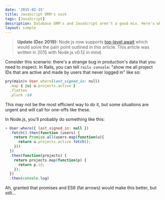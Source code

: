 ```yaml
---
date: '2015-02-15'
title: JavaScript ORM's suck
tags: [JavaScript]
description: Database ORM's and JavaScript aren't a good mix. Here's why.
layout: simple
---
```


> **Update (Dec 2019):** Node.js now supports [top-level await](https://v8.dev/features/top-level-await) which would solve the pain point outlined in this article. This article was written in 2015 with Node.js v0.12 in mind.

Consider this scenario: there's a strange bug in production's data that you need to inspect. In Rails, you can tell `rails console`: "show me all project IDs that are active and made by users that never logged in" like so:

```ruby
pry(main)> User.where(last_signed_in: null)
  .map { |u| u.projects.active }
  .flatten
  .pluck :id
```

This may not be the most efficient way to do it, but some situations are urgent and will call for one-offs like these.

In Node.js, you'll probably do something like this:

```js
> User.where({ last_signed_in: null })
  .fetch().then(function (users) {
    return Promise.all(users.map(function(u){
      return u.projects.active.fetch();
    }))
  })
  .then(function(projects) {
    return projects.map(function(p) {
      return p.id;
    });
  })
  .then(console.log)
```

Ah, granted that promises and ES6 (fat arrows) would make this better, but still...
